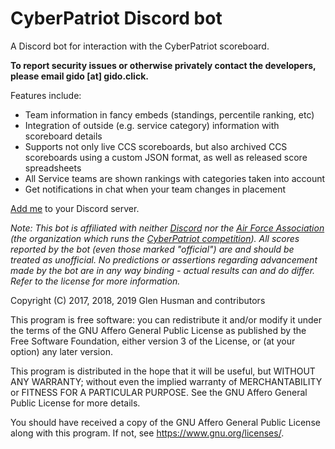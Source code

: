 # CyberPatriot Discord bot
A Discord bot for interaction with the CyberPatriot scoreboard.

**To report security issues or otherwise privately contact the developers, please email gido [at] gido.click.**

Features include:
- Team information in fancy embeds (standings, percentile ranking, etc)
- Integration of outside (e.g. service category) information with scoreboard details
- Supports not only live CCS scoreboards, but also archived CCS scoreboards using a custom JSON format, as well as released score spreadsheets
- All Service teams are shown rankings with categories taken into account
- Get notifications in chat when your team changes in placement

[Add me](https://cleckley.click/csfork) to your Discord server.

*Note: This bot is affiliated with neither [Discord](https://discordapp.com) nor the [Air Force Association](https://www.afa.org/home) (the organization which runs the [CyberPatriot competition](http://www.uscyberpatriot.org)). All scores reported by the bot (even those marked "official") are and should be treated as unofficial. No predictions or assertions regarding advancement made by the bot are in any way binding - actual results can and do differ. Refer to the license for more information.*

Copyright (C) 2017, 2018, 2019 Glen Husman and contributors

This program is free software: you can redistribute it and/or modify it under the terms of the GNU Affero General Public License as published by the Free Software Foundation, either version 3 of the License, or (at your option) any later version.

This program is distributed in the hope that it will be useful, but WITHOUT ANY WARRANTY; without even the implied warranty of MERCHANTABILITY or FITNESS FOR A PARTICULAR PURPOSE. See the GNU Affero General Public License for more details.

You should have received a copy of the GNU Affero General Public License along with this program.  If not, see <https://www.gnu.org/licenses/>.
